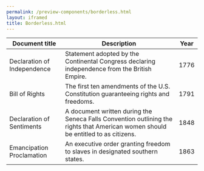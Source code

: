 ```yaml
--- 
permalink: /preview-components/borderless.html
layout: iframed 
title: Borderless.html
---
```

<div class="table-container">
    <table class="dk-table borderless">
        <thead>
            <tr>
                <th>Document title</th>
                <th>Description</th>
                <th>Year</th>
            </tr>
        </thead>
        <tbody>
            <tr>
                <td>Declaration of Independence</td>
                <td>Statement adopted by the Continental Congress declaring independence
                    from the British Empire.</td>
                <td>1776</td>
            </tr>
            <tr>
                <td>Bill of Rights</td>
                <td>The first ten amendments of the U.S. Constitution guaranteeing
                    rights and freedoms.</td>
                <td>1791</td>
            </tr>
            <tr>
                <td>Declaration of Sentiments</td>
                <td>A document written during the Seneca Falls Convention outlining
                    the rights that American women should be entitled to as
                    citizens.</td>
                <td>1848</td>
            </tr>
            <tr>
                <td>Emancipation Proclamation</td>
                <td>An executive order granting freedom to slaves in designated
                    southern states.</td>
                <td>1863</td>
            </tr>
        </tbody>
    </table>
</div>